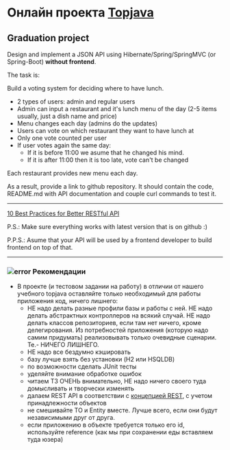 # Онлайн проекта <a href="https://github.com/JavaWebinar/topjava09">Topjava</a>

## Graduation project

Design and implement a JSON API using Hibernate/Spring/SpringMVC (or Spring-Boot) **without frontend**.

The task is:

Build a voting system for deciding where to have lunch.

 * 2 types of users: admin and regular users
 * Admin can input a restaurant and it's lunch menu of the day (2-5 items usually, just a dish name and price)
 * Menu changes each day (admins do the updates)
 * Users can vote on which restaurant they want to have lunch at
 * Only one vote counted per user
 * If user votes again the same day:
    - If it is before 11:00 we asume that he changed his mind.
    - If it is after 11:00 then it is too late, vote can't be changed

Each restaurant provides new menu each day.

As a result, provide a link to github repository. It should contain the code, README.md with API documentation and couple curl commands to test it.

-----------------------------
<a href="http://blog.mwaysolutions.com/2014/06/05/10-best-practices-for-better-restful-api/">10 Best Practices for Better RESTful API</a>

P.S.: Make sure everything works with latest version that is on github :)

P.P.S.: Asume that your API will be used by a frontend developer to build frontend on top of that.

-----------------------------
### ![error](https://cloud.githubusercontent.com/assets/13649199/13672935/ef09ec1e-e6e7-11e5-9f79-d1641c05cbe6.png) Рекомендации
- В проекте (и тестовом задании на работу) в отличии от нашего учебного topjava оставляйте только необходимый для работы приложения код, ничего лишнего:
  - НЕ надо делать разные профили базы и работы с ней. НЕ надо делать абстрактных контроллеров на всякий случай. НЕ надо делать классов репозиториев, если там нет ничего, кроме делегирования. Из потребностей приложения (которую надо самим придумать) реализовывать только очевидные сценарии. Те.- НИЧЕГО ЛИШНЕГО. 
  - НЕ надо все бездумно кэшировать
  - базу лучше взять без установки (H2 или HSQLDB)
  - по возможности сделать JUnit тесты
  - уделяйте внимание обработке ошибок
  - читаем ТЗ ОЧЕНЬ внимательно, НЕ надо ничего своего туда домысливать и творчески изменять
  - далаем REST API в соответствии с <a href="http://blog.mwaysolutions.com/2014/06/05/10-best-practices-for-better-restful-api/">концепцией REST</a>, с учетом принадлежности объектов
  - не смешивайте TO и Entity вместе. Лучше всего, если они будут независимыми друг от друга.
  - если приложению в объекте требуется только его id, используйте reference (как мы при сохранении еды вставляем туда юзера)
